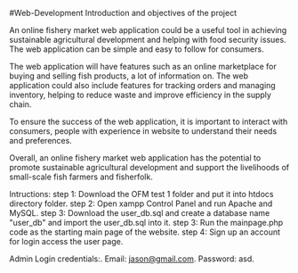 #Web-Development
Introduction and objectives of the project 

An online fishery market web application could be a useful tool in achieving sustainable agricultural development and helping with food security issues. The web application can be simple and easy to follow for consumers.  

The web application will have features such as an online marketplace for buying and selling fish products, a lot of information on. The web application could also include features for tracking orders and managing inventory, helping to reduce waste and improve efficiency in the supply chain. 

To ensure the success of the web application, it is important to interact with consumers, people with experience in website to understand their needs and preferences.  

Overall, an online fishery market web application has the potential to promote sustainable agricultural development and support the livelihoods of small-scale fish farmers and fisherfolk. 

Intructions:
step 1: Download the OFM test 1 folder and put it into htdocs directory folder.
step 2: Open xampp Control Panel and run Apache and MySQL.
step 3: Download the user_db.sql and create a database name "user_db" and import the user_db.sql into it.
step 3: Run the mainpage.php code as the starting main page of the website.
step 4: Sign up an account for login access the user page.

Admin Login credentials:.
Email: jason@gmail.com.
Password: asd.

